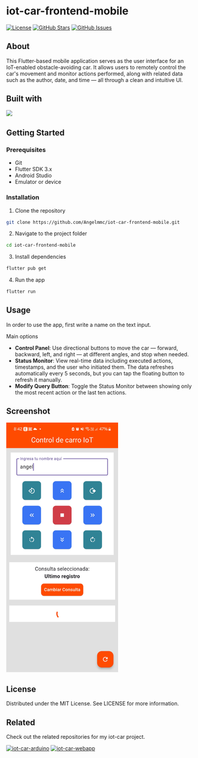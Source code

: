 # iot-car-frontend-mobile

[![License](https://img.shields.io/badge/license-MIT-blue.svg)](LICENSE)
[![GitHub Stars](https://img.shields.io/github/stars/Angelmmc/iot-car-frontend-mobile.svg)](https://github.com/Angelmmc/iot-car-frontend-mobile/stargazers)
[![GitHub Issues](https://img.shields.io/github/issues/Angelmmc/iot-car-frontend-mobile.svg)](https://github.com/Angelmmc/iot-car-frontend-mobile/issues)

## About 
This Flutter-based mobile application serves as the user interface for an IoT-enabled obstacle-avoiding car. It allows users to remotely control the car's movement and monitor actions performed, along with related data such as the author, date, and time — all through a clean and intuitive UI.

## Built with
<img src="https://img.shields.io/badge/Flutter-02569B?style=for-the-badge&logo=flutter&logoColor=white" />

##  Getting Started

### Prerequisites
- Git
- Flutter SDK 3.x
- Android Studio 
- Emulator or device

###  Installation

1. Clone the repository
```bash
git clone https://github.com/Angelmmc/iot-car-frontend-mobile.git
```
2. Navigate to the project folder
```bash
cd iot-car-frontend-mobile
```

3. Install dependencies
```bash
flutter pub get
```

4. Run the app
```bash
flutter run
```
## Usage

In order to use the app, first write a name on the text input.

Main options
- **Control Panel**: Use directional buttons to move the car — forward, backward, left, and right — at different angles, and stop when needed.
- **Status Monitor**: View real-time data including executed actions, timestamps, and the user who initiated them. The data refreshes automatically every 5 seconds, but you can tap the floating button to refresh it manually.
- **Modify Query Button**: Toggle the Status Monitor between showing only the most recent action or the last ten actions.

## Screenshot

<img src="https://github.com/Angelmmc/iot-car-frontend-mobile/blob/master/assets/icon/screenshots/app_screen.jpg" alt="App Screen" width="300"/>

## License
Distributed under the MIT License. See LICENSE for more information.

## Related

Check out the related repositories for my iot-car project.

[![iot-car-arduino](https://img.shields.io/badge/iot__car-arduino-D68FD6?logo=github)](https://github.com/Angelmmc/iot-car-arduino)
[![iot-car-webapp](https://img.shields.io/badge/iot__car-webapp-05F140?logo=github)](https://github.com/Angelmmc/iot-car-webapp)

